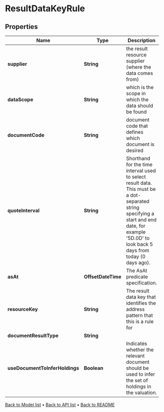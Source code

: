 

# ResultDataKeyRule


## Properties

| Name | Type | Description | Notes |
|------------ | ------------- | ------------- | -------------|
|**supplier** | **String** | the result resource supplier (where the data comes from) |  |
|**dataScope** | **String** | which is the scope in which the data should be found |  |
|**documentCode** | **String** | document code that defines which document is desired |  |
|**quoteInterval** | **String** | Shorthand for the time interval used to select result data. This must be a dot-separated string  specifying a start and end date, for example &#39;5D.0D&#39; to look back 5 days from today (0 days ago). |  [optional] |
|**asAt** | **OffsetDateTime** | The AsAt predicate specification. |  [optional] |
|**resourceKey** | **String** | The result data key that identifies the address pattern that this is a rule for |  |
|**documentResultType** | **String** |  |  |
|**useDocumentToInferHoldings** | **Boolean** | Indicates whether the relevant document should be used to infer the set of holdings in the valuation. |  [optional] |



[Back to Model list](../README.md#documentation-for-models) &#8226; [Back to API list](../README.md#documentation-for-api-endpoints) &#8226; [Back to README](../README.md)


